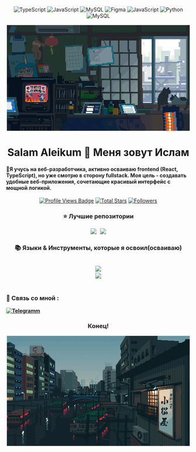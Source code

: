  <div align="center"><br>
  <img src="https://img.shields.io/badge/typescript-%23007ACC.svg?style=for-the-badge&logo=typescript&logoColor=white" alt="TypeScript" />
  <img src="https://img.shields.io/badge/javascript-%23323330.svg?style=for-the-badge&logo=javascript&logoColor=%23F7DF1E" alt="JavaScript" />
  <img src="https://img.shields.io/badge/mysql-4479A1.svg?style=for-the-badge&logo=mysql&logoColor=white" alt="MySQL" />
  <img src="https://img.shields.io/badge/figma-%23F24E1E.svg?style=for-the-badge&logo=figma&logoColor=white" alt="Figma" />
  <img src="https://img.shields.io/badge/javascript-%23323330.svg?style=for-the-badge&logo=javascript&logoColor=%23F7DF1E" alt="JavaScript" />
  <img src="https://img.shields.io/badge/python-3670A0?style=for-the-badge&logo=python&logoColor=ffdd54" alt="Python" />
  <img src="https://img.shields.io/badge/mysql-4479A1.svg?style=for-the-badge&logo=mysql&logoColor=white" alt="MySQL" />
  </div><br>



<!-- Шапка профиля -->
<div align="center">
  <img src="https://github.com/Bogatyrev-Islam/Bogatyrev-Islam/raw/main/undefined%20-%20Imgur.gif?raw=true" alt="My GIF">
</div>



<!-- Приветствие -->
<h1 align="center">Salam Aleikum 🤝 Меня зовут Ислам</h1>

<h4 align="left">🌟Я учусь на веб-разработчика, активно осваиваю frontend (React, TypeScript), но уже смотрю в сторону fullstack. Моя цель - создавать удобные веб-приложения, сочетающие красивый интерфейс с мощной логикой.</h4>

 <div align="center">
<!-- Profile Views -->
<a href="https://github.com/Bogatyrev-Islam" target="_blank">
  <img src="https://komarev.com/ghpvc/?username=Bogatyrev-Islam&label=Profile%20views&color=5e81ac&style=for-the-badge&logo=github&logoColor=white&Color=black" 
       alt="Profile Views Badge" /></a>
<!-- Total Stars -->
<a href="https://github.com/Bogatyrev-Islam?tab=repositories&sort=stargazers" target="_blank">
  <img alt="Total Stars" title="Total stars on GitHub"
       src="https://img.shields.io/github/stars/Bogatyrev-Islam?style=for-the-badge&label=Stars&color=bf616a&logo=github" /></a>
<!-- Followers -->
<a href="https://github.com/Bogatyrev-Islam?tab=followers" target="_blank">
  <img alt="Followers" title="Follow me on GitHub"
       src="https://img.shields.io/github/followers/Bogatyrev-Islam?style=for-the-badge&label=Followers&color=5e81ac&logo=github" />
</a>
</div>



<!-- Лучшие репозитории-->
<div align="center">
  <h3>⭐️ Лучшие репозитории</h3>
  <div style="display: flex; justify-content: center; gap: 10px;">
    <a href="#">
        <img width=380 src="https://github-readme-stats.vercel.app/api/pin/?username=Bogatyrev-Islam&repo=Data-Science&theme=light&title_color=ffffff&icon_color=ffffff&text_color=ffffff&bg_color=2e3440" /></a>
    <a href="#">
        <img width=380 src="https://github-readme-stats.vercel.app/api/pin/?username=Bogatyrev-Islam&repo=Artificial-Intelligence&theme=light&title_color=ffffff&icon_color=ffffff&text_color=ffffff&bg_color=2e3440" />
    </a>
</div>



<!-- Языки-->
<h3 align="center">📚 Языки & Инструменты, которые я освоил(осваиваю)</h3>
<br/>
<div align="center">
  <img src="https://skillicons.dev/icons?i=ts,javascript,html,css,vscode,figma" /><br>
  <img src="https://skillicons.dev/icons?i=nodejs,npm,express,mongodb,nginx" /><br>
</div>
<br/>



<!--Мои соц-сети-->
<h4>
  <div align="left"> 
  <h3>🧲 Связь со мной :</h3>
<a href="https://t.me/bogatyrev_islam">
  <img width="60px" src="https://store-images.s-microsoft.com/image/apps.55245.13537716651231321.3067a421-6c2f-48a9-b77c-1e38e19146e6.10e2aa49-52ca-4e79-9a61-b6422978afb9" alt="Telegramm"/></a> 
</div>
</h4>


  
<!-- Футер профиля -->
<h3 align="center">Конец!</h3>
<div align="center">
  <img src="https://github.com/Bogatyrev-Islam/Bogatyrev-Islam/raw/main/undefined%20-%20Imgur%20(1).gif?raw=true" alt="My GIF" 
</div>
